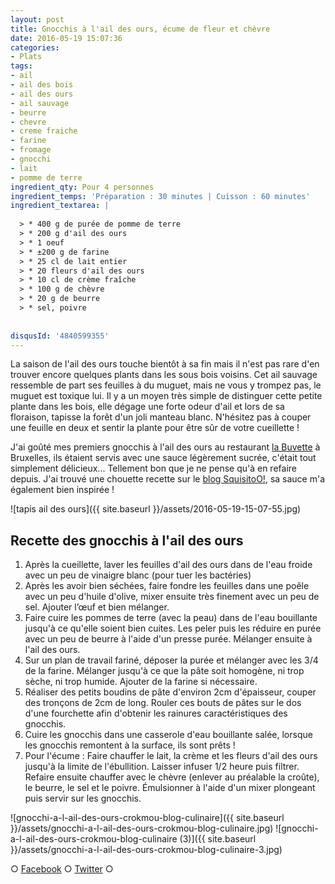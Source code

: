 ```yaml
---
layout: post
title: Gnocchis à l'ail des ours, écume de fleur et chèvre
date: 2016-05-19 15:07:36
categories: 
- Plats
tags: 
- ail
- ail des bois
- ail des ours
- ail sauvage
- beurre
- chevre
- creme fraiche
- farine
- fromage
- gnocchi
- lait
- pomme de terre
ingredient_qty: Pour 4 personnes
ingredient_temps: 'Préparation : 30 minutes | Cuisson : 60 minutes'
ingredient_textarea: |
  
  > * 400 g de purée de pomme de terre
  > * 200 g d'ail des ours
  > * 1 oeuf
  > * ±200 g de farine
  > * 25 cl de lait entier
  > * 20 fleurs d'ail des ours
  > * 10 cl de crème fraîche
  > * 100 g de chèvre
  > * 20 g de beurre
  > * sel, poivre
  
  
disqusId: '4840599355'
---
```


La saison de l'ail des ours touche bientôt à sa fin mais il n'est pas rare d'en trouver encore quelques plants dans les sous bois voisins. Cet ail sauvage ressemble de part ses feuilles à du muguet, mais ne vous y trompez pas, le muguet est toxique lui. Il y a un moyen très simple de distinguer cette petite plante dans les bois, elle dégage une forte odeur d'ail et lors de sa floraison, tapisse la forêt d'un joli manteau blanc. N'hésitez pas à couper une feuille en deux et sentir la plante pour être sûr de votre cueillette !

J'ai goûté mes premiers gnocchis à l'ail des ours au restaurant [la Buvette](http://www.la-buvette.be/) à Bruxelles, ils étaient servis avec une sauce légèrement sucrée, c'était tout simplement délicieux... Tellement bon que je ne pense qu'à en refaire depuis. J'ai trouvé une chouette recette sur le [blog SquisitoO!](http://squisitoo.blogspot.be/2011/04/gnocchi-lail-des-ours-et-ecume-de.html), sa sauce m'a également bien inspirée !

![tapis ail des ours]({{ site.baseurl }}/assets/2016-05-19-15-07-55.jpg)

## **Recette des gnocchis à l'ail des ours**

1.  Après la cueillette, laver les feuilles d'ail des ours dans de l'eau froide avec un peu de vinaigre blanc (pour tuer les bactéries)
2.  Après les avoir bien séchées, faire fondre les feuilles dans une poêle avec un peu d'huile d'olive, mixer ensuite très finement avec un peu de sel. Ajouter l’œuf et bien mélanger.
3.  Faire cuire les pommes de terre (avec la peau) dans de l'eau bouillante jusqu'à ce qu'elle soient bien cuites. Les peler puis les réduire en purée avec un peu de beurre à l'aide d'un presse purée. Mélanger ensuite à l'ail des ours.
4.  Sur un plan de travail fariné, déposer la purée et mélanger avec les 3/4 de la farine. Mélanger jusqu'à ce que la pâte soit homogène, ni trop sèche, ni trop humide. Ajouter de la farine si nécessaire.
5.  Réaliser des petits boudins de pâte d'environ 2cm d'épaisseur, couper des tronçons de 2cm de long. Rouler ces bouts de pâtes sur le dos d'une fourchette afin d'obtenir les rainures caractéristiques des gnocchis.
6.  Cuire les gnocchis dans une casserole d'eau bouillante salée, lorsque les gnocchis remontent à la surface, ils sont prêts !
7.  Pour l'écume : Faire chauffer le lait, la crème et les fleurs d'ail des ours jusqu'à la limite de l'ébullition. Laisser infuser 1/2 heure puis filtrer. Refaire ensuite chauffer avec le chèvre (enlever au préalable la croûte), le beurre, le sel et le poivre. Émulsionner à l'aide d'un mixer plongeant puis servir sur les gnocchis.

![gnocchi-a-l-ail-des-ours-crokmou-blog-culinaire]({{ site.baseurl }}/assets/gnocchi-a-l-ail-des-ours-crokmou-blog-culinaire.jpg) ![gnocchi-a-l-ail-des-ours-crokmou-blog-culinaire (3)]({{ site.baseurl }}/assets/gnocchi-a-l-ail-des-ours-crokmou-blog-culinaire-3.jpg)

○ [Facebook](https://www.facebook.com/crokmou.blog) ○ [Twitter](https://twitter.com/Crokmou) ○